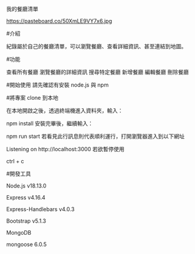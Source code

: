 我的餐廳清單

https://pasteboard.co/50XmLE9VY7x6.jpg

#介紹

紀錄屬於自己的餐廳清單，可以瀏覽餐廳、查看詳細資訊、甚至連結到地圖。

#功能

查看所有餐廳 瀏覽餐廳的詳細資訊 搜尋特定餐廳 新增餐廳 編輯餐廳 刪除餐廳

#開始使用 請先確認有安裝 node.js 與 npm

#將專案 clone 到本地

在本地開啟之後，透過終端機進入資料夾，輸入：

npm install 安裝完畢後，繼續輸入：

npm run start 若看見此行訊息則代表順利運行，打開瀏覽器進入到以下網址

Listening on http://localhost:3000 若欲暫停使用

ctrl + c

#開發工具

Node.js v18.13.0

Express v4.16.4

Express-Handlebars v4.0.3

Bootstrap v5.1.3

MongoDB

mongoose 6.0.5